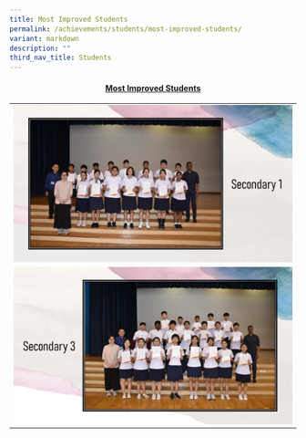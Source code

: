 ```yaml
---
title: Most Improved Students
permalink: /achievements/students/most-improved-students/
variant: markdown
description: ""
third_nav_title: Students
---
```

<h4 style="text-align: center;"><strong><u>Most Improved Students</u></strong></h4>
<table style="border-collapse: collapse; width: 100%;" border="0">
<tbody>
<tr>
<td style="width: 50%; text-align: center;"><img style="width: 100%;" src="/images/improvement list 1.JPG"><strong></strong></td>
</tr>
<tr>
<td style="width: 50%; text-align: center;"><img style="width: 100%;" src="/images/improvement list 2.JPG"><strong></strong></td>
</tr>
</tbody>
</table>